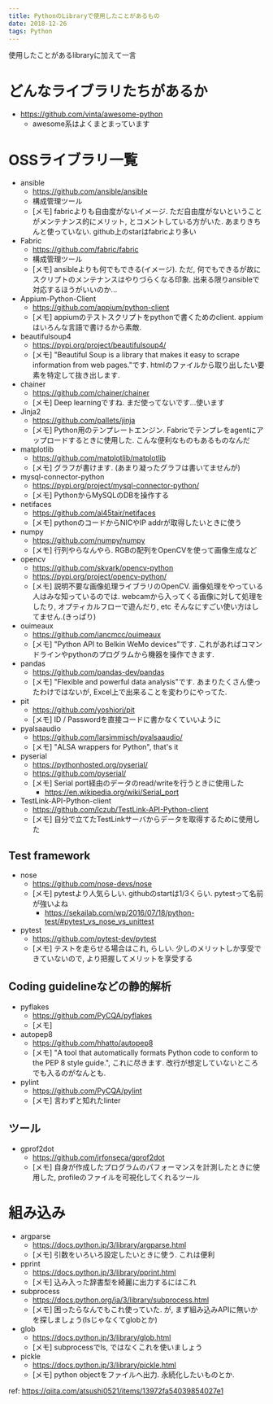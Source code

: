 ```yaml
---
title: PythonのLibraryで使用したことがあるもの
date: 2018-12-26
tags: Python
---
```


使用したことがあるlibraryに加えて一言

# どんなライブラリたちがあるか
* https://github.com/vinta/awesome-python
    * awesome系はよくまとまっています

# OSSライブラリ一覧

* ansible
    * https://github.com/ansible/ansible
    * 構成管理ツール
    * [メモ] fabricよりも自由度がないイメージ. ただ自由度がないということがメンテナンス的にメリット, とコメントしている方がいた. あまりきちんと使っていない. github上のstarはfabricより多い
* Fabric
    * https://github.com/fabric/fabric
    * 構成管理ツール
    * [メモ] ansibleよりも何でもできる(イメージ). ただ, 何でもできるが故にスクリプトのメンテナンスはやりづらくなる印象. 出来る限りansibleで対応するほうがいいのか...
* Appium-Python-Client
    * https://github.com/appium/python-client
    * [メモ] appiumのテストスクリプトをpythonで書くためのclient. appiumはいろんな言語で書けるから素敵.
* beautifulsoup4
    * https://pypi.org/project/beautifulsoup4/
    * [メモ] "Beautiful Soup is a library that makes it easy to scrape information from web pages."です. htmlのファイルから取り出したい要素を特定して抜き出します.
* chainer
    * https://github.com/chainer/chainer
    * [メモ] Deep learningですね. まだ使ってないです...使います
* Jinja2
    * https://github.com/pallets/jinja
    * [メモ] Python用のテンプレートエンジン. Fabricでテンプレをagentにアップロードするときに使用した. こんな便利なものもあるものなんだ
* matplotlib
    * https://github.com/matplotlib/matplotlib
    * [メモ] グラフが書けます. (あまり凝ったグラフは書いてませんが)
* mysql-connector-python
    * https://pypi.org/project/mysql-connector-python/
    * [メモ] PythonからMySQLのDBを操作する
* netifaces
    * https://github.com/al45tair/netifaces
    * [メモ] pythonのコードからNICやIP addrが取得したいときに使う
* numpy
    * https://github.com/numpy/numpy
    * [メモ] 行列やらなんやら. RGBの配列をOpenCVを使って画像生成など
* opencv
    * https://github.com/skvark/opencv-python
    * https://pypi.org/project/opencv-python/
    * [メモ] 説明不要な画像処理ライブラリのOpenCV. 画像処理をやっている人はみな知っているのでは. webcamから入ってくる画像に対して処理をしたり, オプティカルフローで遊んだり, etc そんなにすごい使い方はしてません.(きっぱり)
* ouimeaux
    * https://github.com/iancmcc/ouimeaux
    * [メモ] "Python API to Belkin WeMo devices"です. これがあればコマンドラインやpythonのプログラムから機器を操作できます.
* pandas
    * https://github.com/pandas-dev/pandas
    * [メモ] "Flexible and powerful data analysis"です. あまりたくさん使ったわけではないが, Excel上で出来ることを変わりにやってた.
* pit
    * https://github.com/yoshiori/pit
    * [メモ] ID / Passwordを直接コードに書かなくていいように
* pyalsaaudio
    * https://github.com/larsimmisch/pyalsaaudio/
    * [メモ] "ALSA wrappers for Python", that's it
* pyserial
    * https://pythonhosted.org/pyserial/
    * https://github.com/pyserial/
    * [メモ] Serial port経由のデータのread/writeを行うときに使用した
        * https://en.wikipedia.org/wiki/Serial_port
* TestLink-API-Python-client
    * https://github.com/lczub/TestLink-API-Python-client
    * [メモ] 自分で立てたTestLinkサーバからデータを取得するために使用した

## Test framework
* nose
    * https://github.com/nose-devs/nose
    * [メモ] pytestより人気らしい. githubのstartは1/3くらい. pytestって名前が強いよね
        * https://sekailab.com/wp/2016/07/18/python-test/#pytest_vs_nose_vs_unittest
* pytest
    * https://github.com/pytest-dev/pytest
    * [メモ] テストを走らせる場合はこれ, らしい. 少しのメリットしか享受できていないので, より把握してメリットを享受する


## Coding guidelineなどの静的解析
* pyflakes
    * https://github.com/PyCQA/pyflakes
    * [メモ] 
* autopep8
    * https://github.com/hhatto/autopep8
    * [メモ] "A tool that automatically formats Python code to conform to the PEP 8 style guide.", これに尽きます. 改行が想定していないところでも入るのがなんとも.
* pylint
    * https://github.com/PyCQA/pylint
    * [メモ] 言わずと知れたlinter

## ツール
* gprof2dot
    * https://github.com/jrfonseca/gprof2dot
    * [メモ] 自身が作成したプログラムのパフォーマンスを計測したときに使用した, profileのファイルを可視化してくれるツール

# 組み込み
* argparse
    * https://docs.python.jp/3/library/argparse.html
    * [メモ] 引数をいろいろ設定したいときに使う. これは便利
* pprint
    * https://docs.python.jp/3/library/pprint.html
    * [メモ] 込み入った辞書型を綺麗に出力するにはこれ
* subprocess
    * https://docs.python.org/ja/3/library/subprocess.html
    * [メモ] 困ったらなんでもこれ使っていた. が, まず組み込みAPIに無いかを探しましょう(lsじゃなくてglobとか)
* glob
    * https://docs.python.jp/3/library/glob.html
    * [メモ] subprocessでls, ではなくこれを使いましょう
* pickle
    * https://docs.python.jp/3/library/pickle.html
    * [メモ] python objectをファイルへ出力. 永続化したいものとか.

ref: https://qiita.com/atsushi0521/items/13972fa54039854027e1